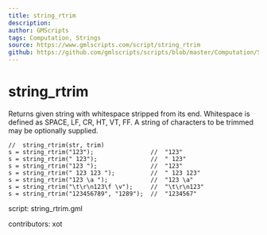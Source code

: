 ```yaml
---
title: string_rtrim
description: 
author: GMScripts
tags: Computation, Strings
source: https://www.gmlscripts.com/script/string_rtrim
github: https://github.com/gmlscripts/scripts/blob/master/Computation/Strings/string_rtrim.gml
---
```


string_rtrim
============

Returns given string with whitespace stripped from its end.
Whitespace is defined as SPACE, LF, CR, HT, VT, FF. A string
of characters to be trimmed may be optionally supplied.

    //  string_rtrim(str, trim)
    s = string_rtrim("123");                //  "123"
    s = string_rtrim(" 123");               //  " 123"
    s = string_rtrim("123 ");               //  "123"
    s = string_rtrim(" 123 123 ");          //  " 123 123"
    s = string_rtrim("123 \a ");            //  "123 \a"
    s = string_rtrim("\t\r\n123\f \v");     //  "\t\r\n123"
    s = string_rtrim("123456789", "1289");  //  "1234567"

script: string_rtrim.gml

contributors: xot
